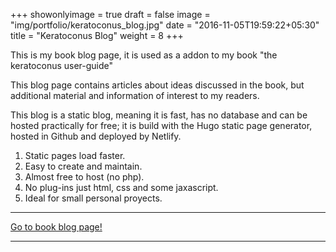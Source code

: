 +++
showonlyimage = true
draft = false
image = "img/portfolio/keratoconus_blog.jpg"
date = "2016-11-05T19:59:22+05:30"
title = "Keratoconus Blog"
weight = 8
+++

This is my book blog page, it is used as a addon to my book "the keratoconus user-guide"

<!--more-->

This blog page contains articles about ideas discussed in the book, but additional material and information of interest to my readers.

This blog is a static blog, meaning it is fast, has no database and can be hosted practically for free; it is build with the Hugo static page generator, hosted in Github and deployed by Netlify.

1. Static pages load faster.
2. Easy to create and maintain.
3. Almost free to host (no php).
4. No plug-ins just html, css and some jaxascript.
4. Ideal for small personal proyects.

---

[Go to book blog page!](https://keratoconusguide.netlify.app/)

---